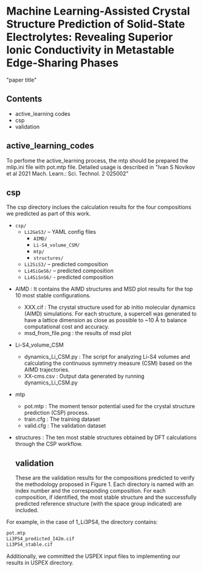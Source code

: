 # Machine Learning-Assisted Crystal Structure Prediction of Solid-State Electrolytes: Revealing Superior Ionic Conductivity in Metastable Edge-Sharing Phases
"paper title"

## Contents
- active_learning codes
- csp
- validation
  
## active_learning_codes
To perfome the active_learning process, the mtp should be prepared the mlip.ini file with pot.mtp file.
Detailed usage is described in "Ivan S Novikov et al 2021 Mach. Learn.: Sci. Technol. 2 025002"

## csp
The csp directory inclues the calculation results for the four compositions we predicted as part of this work.

- `csp/`
  - `Li2GeS3/` – YAML config files
    - `AIMD/`
    - `Li-S4_volume_CSM/`
    - `mtp/`
    - `structures/`
  - `Li2SiS3/` – predicted composition
  - `Li4SiGeS6/` – predicted composition
  - `Li4SiSnS6/` - predicted composition

* AIMD : It contains the AIMD structures and MSD plot results for the top 10 most stable configurations.
  *  XXX.cif : The crystal structure used for ab initio molecular dynamics (AIMD) simulations. For each structure, a supercell was generated to have a lattice dimension as close as possible to ~10 Å to balance computational cost and accuracy.
  *  msd_from_file.png : the results of msd plot
* Li-S4_volume_CSM
  * dynamics_Li_CSM.py : The script for analyzing Li-S4 volumes and calculating the continuous symmetry measure (CSM) based on the AIMD trajectories.
  * XX-cms.csv : Output data generated by running dynamics_Li_CSM.py
* mtp
  * pot.mtp : The moment tensor potential used for the crystal structure prediction (CSP) process.
  * train.cfg : The training dataset
  * valid.cfg : The validation dataset
* structures : The ten most stable structures obtained by DFT calculations through the CSP workflow.

  ## validation
  These are the validation results for the compositions predicted to verify the methodology proposed in Figure 1. Each directory is named with an index number and the corresponding composition. For each composition, if identified, the most stable structure and the successfully predicted reference structure (with the space group indicated) are included.

For example, in the case of 1_Li3PS4, the directory contains:

```bash
pot.mtp
Li3PS4_predicted_I42m.cif
Li3PS4_stable.cif
```
Additionally, we committed the USPEX input files to implementing our results in USPEX directory.

